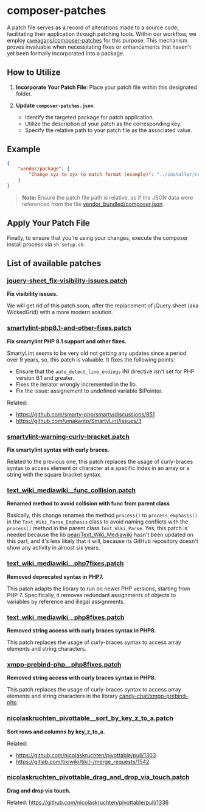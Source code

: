 # composer-patches

A patch file serves as a record of alterations made to a source code, facilitating their application through patching tools. Within our workflow, we employ [cweagans/composer-patches](https://packagist.org/packages/cweagans/composer-patches) for this purpose. This mechanism proves invaluable when necessitating fixes or enhancements that haven't yet been formally incorporated into a package.

## How to Utilize

1. **Incorporate Your Patch File**: Place your patch file within this designated folder.
   
2. **Update `composer-patches.json`**:
   - Identify the targeted package for patch application.
   - Utilize the description of your patch as the corresponding key.
   - Specify the relative path to your patch file as the associated value.

## Example

```json
{
    "vendor/package": {
        "Change xyz to zyx to match format (example)": "../installer/composer-patches/vendor_package_change_xyz_to_zyx_to_match_format.patch"
    }
}
```

> **Note:** Ensure the patch file path is relative, as if the JSON data were referenced from the file [vendor_bundled/composer.json](./vendor_bundled/composer.json).

## Apply Your Patch File

Finally, to ensure that you're using your changes, execute the composer install process via `sh setup.sh`.

## List of available patches

### [jquery-sheet_fix-visibility-issues.patch](./jquery-sheet_fix-visibility-issues.patch)
__Fix visibility issues.__


We will get rid of this patch soon, after the replacement of jQuery.sheet (aka WickedGrid) with a more modern solution.

### [smartylint-php8.1-and-other-fixes.patch](./smartylint-php8.1-and-other-fixes.patch)
__Fix smartylint PHP 8.1 support and other fixes.__

SmartyLint seems to be very old not getting any updates since a period over 9 years, so, this patch is valuable. It fixes the following points:
* Ensure that the `auto_detect_line_endings` INI directive isn't set for PHP version 8.1 and greater.
* Fixes the iterator wrongly incremented in the lib.
* Fix the issue: assignement to undefined variable $iPointer.

Related: 
* https://github.com/smarty-php/smarty/discussions/951
* https://github.com/umakantp/SmartyLint/issues/3

### [smartylint-warning-curly-bracket.patch](./smartylint-warning-curly-bracket.patch)
__Fix smartylint syntax with curly braces.__

Related to the previous one, this patch replaces the usage of curly-braces syntax to access element or character at a specific index in an array or a string with the square bracket syntax.

### [text_wiki_mediawiki__func_collision.patch](./text_wiki_mediawiki__func_collision.patch)
__Renamed method to avoid collision with func from parent class__

Basically, this change renames the method `process()` to `process_emphasis()` in the  `Text_Wiki_Parse_Emphasis` class to avoid naming conflicts with the `process()` method in the parent class `Text_Wiki_Parse`. Yes, this patch is needed because the lib [pear/Text_Wiki_Mediawiki](https://github.com/pear/Text_Wiki_Mediawiki) hasn't been updated on this part, and it's less likely that it will, because its GitHub repository doesn't show any activity in almost six years.

### [text_wiki_mediawiki__php7fixes.patch](./text_wiki_mediawiki__php7fixes.patch)
__Removed deprecated syntax in PHP7.__

This patch adapts the library to run on newer PHP versions, starting from PHP 7. Specifically, it removes redundant assignments of objects to variables by reference and illegal assignments.

### [text_wiki_mediawiki__php8fixes.patch](./text_wiki_mediawiki__php8fixes.patch)
__Removed string access with curly braces syntax in PHP8.__

This patch replaces the usage of curly-braces syntax to access array elements and string characters.

### [xmpp-prebind-php__php8fixes.patch](./xmpp-prebind-php__php8fixes.patch)
__Removed string access with curly braces syntax in PHP8.__

This patch replaces the usage of curly-braces syntax to access array elements and string characters in the library [candy-chat/xmpp-prebind-php](https://github.com/candy-chat/xmpp-prebind-php).

### [nicolaskruchten_pivottable__sort_by_key_z_to_a.patch](./nicolaskruchten_pivottable__sort_by_key_z_to_a.patch)
__Sort rows and columns by key_z_to_a.__

Related:
* https://github.com/nicolaskruchten/pivottable/pull/1303
* https://gitlab.com/tikiwiki/tiki/-/merge_requests/1542

### [nicolaskruchten_pivottable_drag_and_drop_via_touch.patch](./nicolaskruchten_pivottable_drag_and_drop_via_touch.patch)
__Drag and drop via touch.__

Related: https://github.com/nicolaskruchten/pivottable/pull/1336